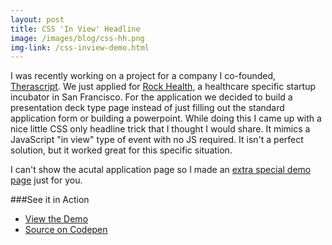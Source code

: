 ```yaml
---
layout: post
title: CSS 'In View' Headline
image: /images/blog/css-hh.png
img-link: /css-inview-demo.html
---
```


I was recently working on a project for a company I co-founded, [Therascript](http://therascript.com). We just applied for [Rock Health](http://rockhealth.com/), a healthcare specific startup incubator in San Francisco. For the application we decided to build a presentation deck type page instead of just filling out the standard application form or building a powerpoint. While doing this I came up with a nice little CSS only headline trick that I thought I would share. It mimics a JavaScript "in view" type of event with no JS required. It isn't a perfect solution, but it worked great for this specific situation.

I can't show the acutal application page so I made an [extra special demo page](/css-inview-demo.html) just for you.

###See it in Action
- [View the Demo](/css-inview-demo.html)
- [Source on Codepen](http://codepen.io/Mukealicious/pen/dIzCe)